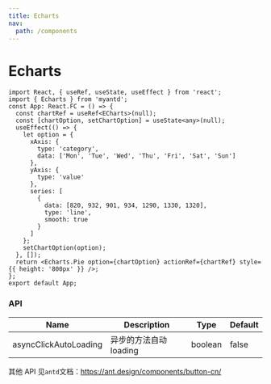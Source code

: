 ```yaml
---
title: Echarts
nav:
  path: /components
---
```


# Echarts

```tsx
import React, { useRef, useState, useEffect } from 'react';
import { Echarts } from 'myantd';
const App: React.FC = () => {
  const chartRef = useRef<ECharts>(null);
  const [chartOption, setChartOption] = useState<any>(null);
  useEffect(() => {
    let option = {
      xAxis: {
        type: 'category',
        data: ['Mon', 'Tue', 'Wed', 'Thu', 'Fri', 'Sat', 'Sun']
      },
      yAxis: {
        type: 'value'
      },
      series: [
        {
          data: [820, 932, 901, 934, 1290, 1330, 1320],
          type: 'line',
          smooth: true
        }
      ]
    };
    setChartOption(option);
  }, []);
  return <Echarts.Pie option={chartOption} actionRef={chartRef} style={{ height: '800px' }} />;
};
export default App;
```

<!-- ```tsx
import { Echarts } from 'myantd';
import { useState, useEffect } from 'react';

const App = () => {
  let [getOptions, setPieChartOptions1] = useState({});
  function randomData() {
    now = new Date(+now + oneDay);
    value = value + Math.random() * 21 - 10;
    return {
      name: now.toString(),
      value: [[now.getFullYear(), now.getMonth() + 1, now.getDate()].join('/'), Math.round(value)]
    };
  }
  let data: any = [];
  let now = new Date(1997, 9, 3);
  let oneDay = 24 * 3600 * 1000;
  let value = Math.random() * 1000;
  for (var i = 0; i < 1000; i++) {
    data.push(randomData());
  }
  let option: any = {
    title: {
      text: 'XXX要素报警详情'
    },
    tooltip: {
      trigger: 'axis',
      formatter: function (params: any) {
        params = params[0];
        var date = new Date(params.name);
        return (
          date.getDate() +
          '/' +
          (date.getMonth() + 1) +
          '/' +
          date.getFullYear() +
          ' : ' +
          params.value[1]
        );
      },
      axisPointer: {
        animation: false
      }
    },
    xAxis: {
      type: 'time',
      splitLine: {
        show: false
      }
    },
    yAxis: {
      type: 'value',
      name: '(cm)',
      min: 10,
      // min 是最小的值
      max: 1800
    },
    series: [
      {
        name: 'Fake Data',
        type: 'line',
        showSymbol: false,
        data: data,
        markLine: {
          //添加警戒线
          symbol: 'none', //去掉警戒线最后面的箭头
          name: '警戒线',
          silent: true,
          label: {
            position: 'end', //将警示值放在哪个位置，三个值“start”,"middle","end"  开始  中点 结束
            formatter: '警戒线(' + 900 + ')',
            color: 'red',
            fontSize: 14
          },
          data: [
            {
              silent: true, //鼠标悬停事件  true没有，false有
              lineStyle: {
                //警戒线的样式  ，虚实  颜色
                type: 'solid',
                color: 'red'
              },
              name: '警戒线',
              yAxis: 900
            }
          ]
        }
      }
    ]
  };
  useEffect(() => {
    const timer = setInterval(function () {
      for (var i = 0; i < 5; i++) {
        data.shift();
        data.push(randomData());
      }
      setPieChartOptions1(option);
    }, 1000);
    return () => clearTimeout(timer);
  }, [getOptions]);
  return <Echarts.Line option={getOptions} />;
};
export default App;
``` -->
### API

| Name                  | Description            | Type    | Default |
| --------------------- | ---------------------- | ------- | ------- |
| asyncClickAutoLoading | 异步的方法自动 loading | boolean | false   |

其他 API 见`antd`文档：https://ant.design/components/button-cn/
